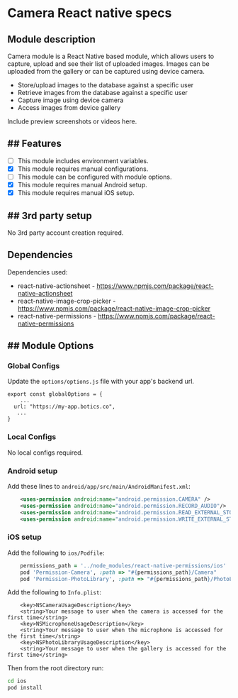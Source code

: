 # Camera React native specs

## Module description

Camera module is a React Native based module, which allows users to capture, upload and see their list of uploaded images. Images can be uploaded from the gallery or can be captured using device camera.

- Store/upload images to the database against a specific user
- Retrieve images from the database against a specific user
- Capture image using device camera
- Access images from device gallery

Include preview screenshots or videos here.

## ## Features

 - [ ] This module includes environment variables.
 - [x] This module requires manual configurations.
 - [ ] This module can be configured with module options.
 - [x] This module requires manual Android setup.
 - [x] This module requires manual iOS setup.

## ## 3rd party setup

No 3rd party account creation required.

## Dependencies


Dependencies used:
 - react-native-actionsheet - https://www.npmjs.com/package/react-native-actionsheet
 - react-native-image-crop-picker  - https://www.npmjs.com/package/react-native-image-crop-picker
 - react-native-permissions  -  https://www.npmjs.com/package/react-native-permissions

## ## Module Options

### Global Configs

Update the `options/options.js` file with your app's backend url. 

```
export const globalOptions = {
    ...
  url: "https://my-app.botics.co",
   ...
}
```

### Local Configs

No local configs required.

### Android setup


Add these lines to `android/app/src/main/AndroidManifest.xml`:

```xml
    <uses-permission android:name="android.permission.CAMERA" />
    <uses-permission android:name="android.permission.RECORD_AUDIO"/>
    <uses-permission android:name="android.permission.READ_EXTERNAL_STORAGE" />
    <uses-permission android:name="android.permission.WRITE_EXTERNAL_STORAGE" />
```

### iOS setup


Add the following to `ios/Podfile`:

```ruby
    permissions_path = '../node_modules/react-native-permissions/ios'
    pod 'Permission-Camera', :path => "#{permissions_path}/Camera"
    pod 'Permission-PhotoLibrary', :path => "#{permissions_path}/PhotoLibrary"
```

Add the following to `Info.plist`:

```xml-property-list
    <key>NSCameraUsageDescription</key>
    <string>Your message to user when the camera is accessed for the first time</string>
    <key>NSMicrophoneUsageDescription</key>
    <string>Your message to user when the microphone is accessed for the first time</string>
    <key>NSPhotoLibraryUsageDescription</key>
    <string>Your message to user when the gallery is accessed for the first time</string>
```

Then from the root directory run:

```sh
cd ios
pod install
```
